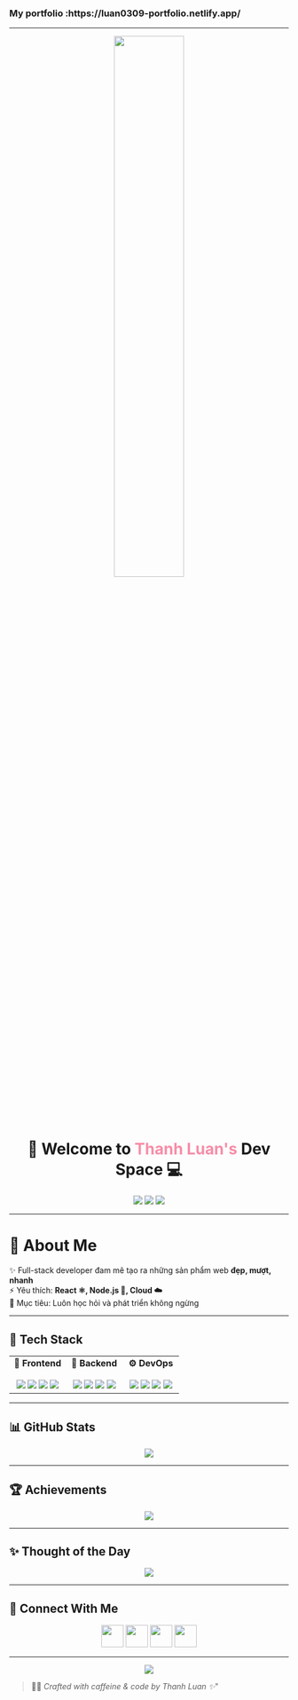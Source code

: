 <!-- 🎬 FAKE BACKGROUND GIF (mờ mờ full width) -->
<h3>My portfolio :https://luan0309-portfolio.netlify.app/</h3>
<hr/>

<p align="center">
  <img src="https://media4.giphy.com/media/v1.Y2lkPTc5MGI3NjExZWlraHdidDQxeTZ5dTVybjNpajYwcHp0N2N6bmppbXRqZzZxNzRxZyZlcD12MV9pbnRlcm5hbF9naWZfYnlfaWQmY3Q9Zw/SWoSkN6DxTszqIKEqv/giphy.gif" width="50%" />
</p>



<!-- 🧑‍🚀 HEADER -->
<h1 align="center">🚀 Welcome to <span style="color:#f78da7;">Thanh Luan's</span> Dev Space 💻</h1>

<!-- 🔗 Social Links -->
<p align="center">
  <a href="https://luan0309-portfolio.netlify.app/"><img src="https://img.shields.io/badge/-🌐 Portfolio-000?style=for-the-badge&logo=appveyor&logoColor=white"/></a>
  <a href="https://facebook.com/profile.php?id=100008443060908"><img src="https://img.shields.io/badge/Facebook-%231877F2.svg?style=for-the-badge&logo=facebook&logoColor=white"/></a>
  <a href="mailto:letranthanhluan03092001@gmail.com"><img src="https://img.shields.io/badge/Gmail-D14836?style=for-the-badge&logo=gmail&logoColor=white"/></a>
</p>

---

<!-- 👨‍💻 ABOUT -->
<h1>🧠 About Me</h1> 

✨ Full-stack developer đam mê tạo ra những sản phẩm web **đẹp, mượt, nhanh**  
⚡ Yêu thích: **React ⚛️, Node.js 🌿, Cloud ☁️**  
🎯 Mục tiêu: Luôn học hỏi và phát triển không ngừng  

---

<!-- 🧰 TECH STACK -->
## 🧰 Tech Stack

<div align="center">

<table>
  <tr>
    <td align="center" valign="top" width="33%">
      <strong>🔷 Frontend</strong><br/><br/>
      <img src="https://img.shields.io/badge/-React-61DAFB?style=for-the-badge&logo=react&logoColor=black"/>
      <img src="https://img.shields.io/badge/-Next.js-000?style=for-the-badge&logo=next.js"/>
      <img src="https://img.shields.io/badge/-TypeScript-3178C6?style=for-the-badge&logo=typescript&logoColor=white"/>
      <img src="https://img.shields.io/badge/-TailwindCSS-38B2AC?style=for-the-badge&logo=tailwind-css&logoColor=white"/>
    </td>
    <td align="center" valign="top" width="33%">
      <strong>🔶 Backend</strong><br/><br/>
      <img src="https://img.shields.io/badge/-Node.js-339933?style=for-the-badge&logo=node.js&logoColor=white"/>
      <img src="https://img.shields.io/badge/-Express.js-000?style=for-the-badge&logo=express&logoColor=white"/>
      <img src="https://img.shields.io/badge/-MongoDB-4EA94B?style=for-the-badge&logo=mongodb&logoColor=white"/>
      <img src="https://img.shields.io/badge/-MySQL-00758F?style=for-the-badge&logo=mysql&logoColor=white"/>
    </td>
    <td align="center" valign="top" width="33%">
      <strong>⚙️ DevOps</strong><br/><br/>
      <img src="https://img.shields.io/badge/-Docker-2496ED?style=for-the-badge&logo=docker&logoColor=white"/>
      <img src="https://img.shields.io/badge/-AWS-FF9900?style=for-the-badge&logo=amazon-aws&logoColor=white"/>
      <img src="https://img.shields.io/badge/-Vercel-000?style=for-the-badge&logo=vercel&logoColor=white"/>
      <img src="https://img.shields.io/badge/-Heroku-430098?style=for-the-badge&logo=heroku&logoColor=white"/>
    </td>
  </tr>
</table>

</div>

---

<!-- 📊 GITHUB STATS -->
## 📊 GitHub Stats

<div align="center">
  <img src="https://github-readme-stats.vercel.app/api/top-langs/?username=thanhluan0309&theme=radical&hide_border=true&layout=compact" />
</div>

---

<!-- 🏆 TROPHIES -->
## 🏆 Achievements

<p align="center">
  <img src="https://github-profile-trophy.vercel.app/?username=thanhluan0309&theme=radical&no-frame=true&margin-w=10&margin-h=10" />
</p>

---

<!-- ✨ QUOTE -->
## ✨ Thought of the Day

<p align="center">
  <img src="https://readme-daily-quotes.vercel.app/api?theme=dark&bg_color=1d1f21&author_color=ffb86c&accent_color=8be9fd" />
</p>

---

<!-- 📫 CONTACT -->
## 🤝 Connect With Me

<p align="center">
  <a href="mailto:letranthanhluan03092001@gmail.com"><img src="https://img.icons8.com/color/48/000000/gmail-new.png" width="40"/></a>
  <a href="https://github.com/thanhluan0309"><img src="https://img.icons8.com/ios-glyphs/48/ffffff/github.png" width="40"/></a>
  <a href="https://facebook.com/profile.php?id=100008443060908"><img src="https://img.icons8.com/color/48/000000/facebook.png" width="40"/></a>
  <a href="https://luan0309-portfolio.netlify.app/"><img src="https://img.icons8.com/external-tal-revivo-color-tal-revivo/48/null/external-personal-portfolio-link-for-employment-hire-me-advertisement-web-color-tal-revivo.png" width="40"/></a>
</p>

---

<!-- 🎬 FOOTER -->
<p align="center">
  <img src="https://capsule-render.vercel.app/api?type=waving&color=gradient&height=100&section=footer"/>
</p>

> 👨‍💻 *Crafted with caffeine & code by Thanh Luan ✨*"
